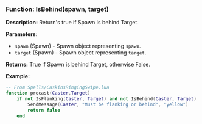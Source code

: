 ### Function: IsBehind(spawn, target)

**Description:**
Return's true if Spawn is behind Target.

**Parameters:**
- `spawn` (Spawn) - Spawn object representing `spawn`.
- `target` (Spawn) - Spawn object representing `target`.

**Returns:** True if Spawn is behind Target, otherwise False.

**Example:**

```lua
-- From Spells/CaskinsRingingSwipe.lua
function precast(Caster,Target)
	if not IsFlanking(Caster, Target) and not IsBehind(Caster, Target) then
        SendMessage(Caster, "Must be flanking or behind", "yellow")
        return false
	end
```
